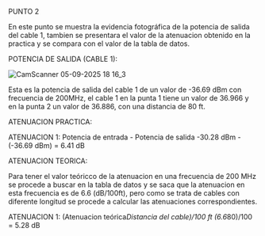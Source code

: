 PUNTO 2 

En este punto se muestra la evidencia fotográfica de la potencia de salida del cable 1, tambien se presentara el valor de la atenuacion obtenido en la practica y se compara con el valor de la tabla de datos.

POTENCIA DE SALIDA (CABLE 1):

![CamScanner 05-09-2025 18 16_3](https://github.com/user-attachments/assets/59e193c1-53c0-4fbe-8c91-b4b7e9209156)

Esta es la potencia de salida del cable 1  de un valor de -36.69 dBm con frecuencia de 200MHz, el cable 1 en la punta 1 tiene un valor de 36.966 y en la punta 2 un valor de 36.886, con una distancia de 80 ft.



ATENUACION PRACTICA:

ATENUACION 1: Potencia de entrada - Potencia de salida 
-30.28 dBm - (-36.69 dBm) = 6.41 dB



ATENUACION TEORICA:

Para tener el valor teóricco de la atenuacion en una frecuencia de 200 MHz se procede a buscar en la tabla de datos y se saca que la atenuacion en esta frecuencia es de 6.6 (dB/100ft), pero como se trata de cables con diferente longitud se procede a calcular las atenuaciones correspondientes.

ATENUACION 1: (Atenuacion teórica*Distancia del cable)/100 ft
 (6.6*80)/100  = 5.28 dB 



